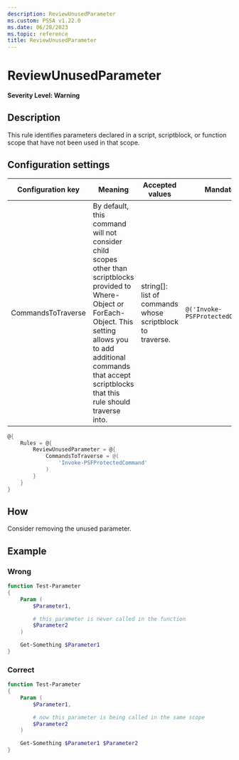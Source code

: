 ```yaml
---
description: ReviewUnusedParameter
ms.custom: PSSA v1.22.0
ms.date: 06/28/2023
ms.topic: reference
title: ReviewUnusedParameter
---
```

# ReviewUnusedParameter

**Severity Level: Warning**

## Description

This rule identifies parameters declared in a script, scriptblock, or function scope that have not
been used in that scope.

## Configuration settings

|Configuration key|Meaning|Accepted values|Mandatory|Example|
|---|---|---|---|---|
|CommandsToTraverse|By default, this command will not consider child scopes other than scriptblocks provided to Where-Object or ForEach-Object. This setting allows you to add additional commands that accept scriptblocks that this rule should traverse into.|string[]: list of commands whose scriptblock to traverse.|`@('Invoke-PSFProtectedCommand')`|

```powershell
@{
    Rules = @{
        ReviewUnusedParameter = @{
            CommandsToTraverse = @(
                'Invoke-PSFProtectedCommand'
            )
        }
    }
}
```

## How

Consider removing the unused parameter.

## Example

### Wrong

```powershell
function Test-Parameter
{
    Param (
        $Parameter1,

        # this parameter is never called in the function
        $Parameter2
    )

    Get-Something $Parameter1
}
```

### Correct

```powershell
function Test-Parameter
{
    Param (
        $Parameter1,

        # now this parameter is being called in the same scope
        $Parameter2
    )

    Get-Something $Parameter1 $Parameter2
}
```
